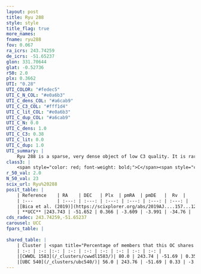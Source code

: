 ```yaml
---
layout: post
title: Ryu 288
style: style
title_flag: true
more_names: 
fname: ryu288
fov: 0.067
ra_icrs: 243.74259
de_icrs: -51.65237
glon: 331.70644
glat: -0.52736
r50: 2.0
plx: 0.3662
UTI: "0.28"
UTI_COLOR: "#fedec5"
UTI_C_N_COL: "#e0a6b3"
UTI_C_dens_COL: "#a6cab9"
UTI_C_C3_COL: "#fff1d4"
UTI_C_lit_COL: "#e0a6b3"
UTI_C_dup_COL: "#a6cab9"
UTI_C_N: 0.0
UTI_C_dens: 1.0
UTI_C_C3: 0.38
UTI_C_lit: 0.0
UTI_C_dup: 1.0
UTI_summary: |
    Ryu 288 is a sparse, very dense object of low C3 quality. It is rarely studied in the literature, with no articles listed in the last 6 years. This object shares a large percentage of members with 2 later reported entries.<br><br><span style="color: #99180f; font-weight: bold;">Warning: </span>contains less than 25 stars with <i>P>0.5</i> estimated.
class3: |
    <span style="color: red; font-weight: bold;">C</span><span style="color: #FFC300; font-weight: bold;">B</span>
r_50_val: 2.0
N_50_val: 23
scix_url: Ryu%20288
posit_table: |
    | Reference    | RA    | DEC   | Plx  | pmRA  | pmDE   |  Rv  |
    | :---         | :---: | :---: | :---: | :---: | :---: | :---: |
    |[Bica et al. (2019)](https://scixplorer.org/abs/2019AJ....157...12B) | 243.735 | -51.63 | -- | -- | -- | -- |
    | **UCC** |243.743 | -51.652 | 0.366 | -3.609 | -3.991 | -34.76 | 
cds_radec: 243.74259,-51.65237
carousel: UCC
fpars_table: |
    
shared_table: |
    | Cluster | <span title="Percentage of members that this OC shares with the ones listed">%</span>   | RA   | DEC   | Plx   | pmRA  | pmDE  | Rv | UTI |
    | :-: | :-: |:-: | :-: | :-: | :-: | :-: | :-: | :-: |
    |[CWWDL 1583](/_clusters/cwwdl1583/)| 80.0 | 243.74 | -51.69 | 0.35 | -3.61 | -4.01 | -34.39 |0.15 |
    |[UBC 540](/_clusters/ubc540/)| 56.0 | 243.76 | -51.69 | 0.33 | -3.58 | -4.02 | -34.76 |0.42 |
---
```

